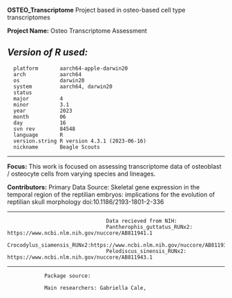 **OSTEO_Transcriptome**
Project based in osteo-based cell type transcriptomes


**Project Name:** Osteo Transcriptome Assessment

*Version of R used:*
---
      platform       aarch64-apple-darwin20      
      arch           aarch64                     
      os             darwin20                    
      system         aarch64, darwin20           
      status                                     
      major          4                           
      minor          3.1                         
      year           2023                        
      month          06                          
      day            16                          
      svn rev        84548                       
      language       R                           
      version.string R version 4.3.1 (2023-06-16)
      nickname       Beagle Scouts  
---

**Focus:** This work is focused on assessing transcriptome data of osteoblast / osteocyte 
cells from varying species and lineages.

**Contributors:** Primary Data Source: Skeletal gene expression in the temporal region
of the reptilian embryos: implications for the
evolution of reptilian skull morphology doi:10.1186/2193-1801-2-336

---
                                    Data recieved from NIH:
                                    Pantherophis_guttatus_RUNx2: https://www.ncbi.nlm.nih.gov/nuccore/AB811941.1
                                    Crocodylus_siamensis_RUNx2:https://www.ncbi.nlm.nih.gov/nuccore/AB811936.1
                                    Pelodiscus_sinensis_RUNx2: https://www.ncbi.nlm.nih.gov/nuccore/AB811943.1
---
                Package source:

                Main researchers: Gabriella Cale, 
